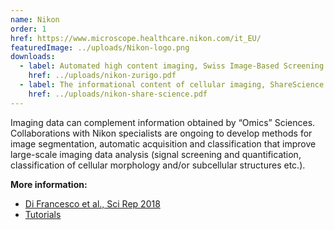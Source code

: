 ```yaml
---
name: Nikon
order: 1
href: https://www.microscope.healthcare.nikon.com/it_EU/
featuredImage: ../uploads/Nikon-logo.png
downloads:
  - label: Automated high content imaging, Swiss Image-Based Screening Conference, Zurich, 2017
    href: ../uploads/nikon-zurigo.pdf
  - label: The informational content of cellular imaging, ShareScience Workshop, Sapienza University, Rome, 2019
    href: ../uploads/nikon-share-science.pdf
---
```


Imaging data can complement information obtained by “Omics” Sciences. Collaborations with Nikon specialists are ongoing to develop methods for image segmentation, automatic acquisition and classification that improve large-scale imaging data analysis (signal screening and quantification, classification of cellular morphology and/or subcellular structures etc.).

**More information:**

- [Di Francesco et al., Sci Rep 2018](https://pubmed.ncbi.nlm.nih.gov/29382863/)
- [Tutorials](/tutorials)
